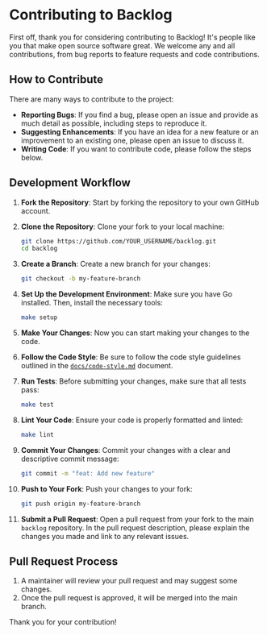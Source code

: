 # Contributing to Backlog

First off, thank you for considering contributing to Backlog! It's people like you that make open source software great. We welcome any and all contributions, from bug reports to feature requests and code contributions.

## How to Contribute

There are many ways to contribute to the project:

-   **Reporting Bugs**: If you find a bug, please open an issue and provide as much detail as possible, including steps to reproduce it.
-   **Suggesting Enhancements**: If you have an idea for a new feature or an improvement to an existing one, please open an issue to discuss it.
-   **Writing Code**: If you want to contribute code, please follow the steps below.

## Development Workflow

1.  **Fork the Repository**: Start by forking the repository to your own GitHub account.

2.  **Clone the Repository**: Clone your fork to your local machine:

    ```sh
    git clone https://github.com/YOUR_USERNAME/backlog.git
    cd backlog
    ```

3.  **Create a Branch**: Create a new branch for your changes:

    ```sh
    git checkout -b my-feature-branch
    ```

4.  **Set Up the Development Environment**: Make sure you have Go installed. Then, install the necessary tools:

    ```sh
    make setup
    ```

5.  **Make Your Changes**: Now you can start making your changes to the code.

6.  **Follow the Code Style**: Be sure to follow the code style guidelines outlined in the [`docs/code-style.md`](./docs/code-style.md) document.

7.  **Run Tests**: Before submitting your changes, make sure that all tests pass:

    ```sh
    make test
    ```

8.  **Lint Your Code**: Ensure your code is properly formatted and linted:

    ```sh
    make lint
    ```

9.  **Commit Your Changes**: Commit your changes with a clear and descriptive commit message:

    ```sh
    git commit -m "feat: Add new feature"
    ```

10. **Push to Your Fork**: Push your changes to your fork:

    ```sh
    git push origin my-feature-branch
    ```

11. **Submit a Pull Request**: Open a pull request from your fork to the main `backlog` repository. In the pull request description, please explain the changes you made and link to any relevant issues.

## Pull Request Process

1.  A maintainer will review your pull request and may suggest some changes.
2.  Once the pull request is approved, it will be merged into the main branch.

Thank you for your contribution!
